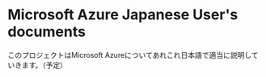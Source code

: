 # Microsoft Azure Japanese User's documents #

このプロジェクトはMicrosoft Azureについてあれこれ日本語で適当に説明していきます。（予定）
